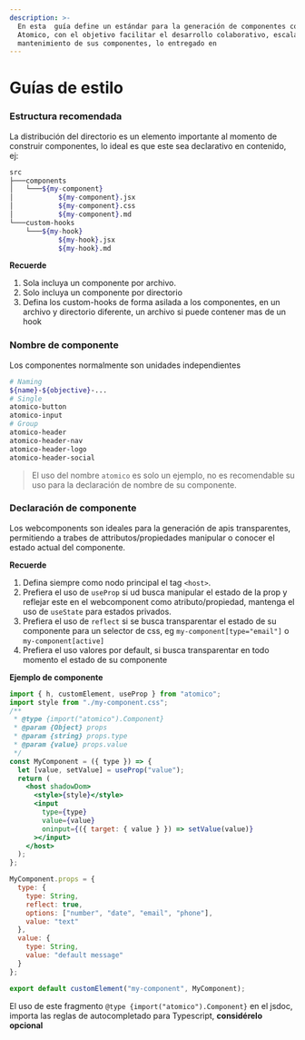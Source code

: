 ```yaml
---
description: >-
  En esta  guía define un estándar para la generación de componentes con
  Atomico, con el objetivo facilitar el desarrollo colaborativo, escalabilidad y
  mantenimiento de sus componentes, lo entregado en
---
```


# Guías de estilo

### Estructura recomendada

La distribución del directorio es un elemento importante al momento de construir componentes, lo ideal es que este sea declarativo en contenido, ej:

```bash
src
├───components
│   └───${my-component}
│           ${my-component}.jsx
│           ${my-component}.css
│           ${my-component}.md
└───custom-hooks
    └───${my-hook}
            ${my-hook}.jsx
            ${my-hook}.md 
```

**Recuerde**

1. Sola incluya un componente por archivo.
2. Solo incluya un componente por directorio
3. Defina los custom-hooks de forma asilada a los componentes, en un archivo y directorio diferente, un archivo si puede contener mas de un hook

### Nombre de componente

Los componentes normalmente son unidades independientes

```bash
# Naming
${name}-${objective}-...
# Single
atomico-button
atomico-input
# Group
atomico-header
atomico-header-nav
atomico-header-logo
atomico-header-social
```

> El uso del nombre `atomico` es solo un ejemplo, no es recomendable su uso para la declaración de nombre de su componente.

### Declaración de componente

Los webcomponents son ideales para la generación de apis transparentes, permitiendo a trabes de attributos/propiedades manipular o conocer el estado actual del componente.

**Recuerde**

1. Defina siempre como nodo principal el tag `<host>`.
2. Prefiera el uso de `useProp` si ud busca manipular el estado de la prop y reflejar este en el webcomponent como atributo/propiedad, mantenga el uso de `useState` para estados privados.
3. Prefiera el uso de `reflect` si se busca transparentar el estado de su componente para un selector de css, eg `my-component[type="email"]` o `my-component[active]`
4. Prefiera el uso valores por default, si busca transparentar en todo momento el estado de su componente

**Ejemplo de componente**

```jsx
import { h, customElement, useProp } from "atomico";
import style from "./my-component.css";
/**
 * @type {import("atomico").Component}
 * @param {Object} props
 * @param {string} props.type
 * @param {value} props.value
 */
const MyComponent = ({ type }) => {
  let [value, setValue] = useProp("value");
  return (
    <host shadowDom>
      <style>{style}</style>
      <input
        type={type}
        value={value}
        oninput={({ target: { value } }) => setValue(value)}
      ></input>
    </host>
  );
};

MyComponent.props = {
  type: {
    type: String,
    reflect: true,
    options: ["number", "date", "email", "phone"],
    value: "text"
  },
  value: {
    type: String,
    value: "default message"
  }
};

export default customElement("my-component", MyComponent);

```

El uso de este fragmento `@type {import("atomico").Component}` en el jsdoc, importa las reglas de autocompletado para Typescript, **considérelo opcional**

